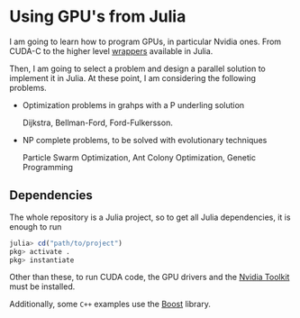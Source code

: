 # Using GPU's from Julia

I am going to learn how to program GPUs, in particular Nvidia ones. From CUDA-C
to the higher level [wrappers](https://juliagpu.gitlab.io/CUDA.jl/) available in
Julia.

Then, I am going to select a problem and design a parallel solution to implement
it in Julia. At these point, I am considering the following problems.

* Optimization problems in grahps with a P underling solution

  Dijkstra, Bellman-Ford, Ford-Fulkersson.
* NP complete problems, to be solved with evolutionary techniques

  Particle Swarm Optimization, Ant Colony Optimization, Genetic Programming

## Dependencies

The whole repository is a Julia project, so to get all Julia dependencies, it is
enough to run

``` julia
julia> cd("path/to/project")
pkg> activate .
pkg> instantiate
```

Other than these, to run CUDA code, the GPU drivers and the
[Nvidia Toolkit](https://developer.nvidia.com/cuda-toolkit) must be installed.

Additionally, some `C++` examples use the [Boost](https://www.boost.org/)
library.
